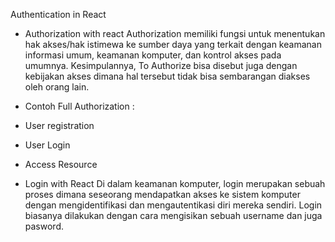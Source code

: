 Authentication in React

- Authorization with react
  Authorization memiliki fungsi untuk menentukan hak akses/hak istimewa ke sumber daya yang terkait dengan keamanan informasi umum, keamanan komputer, dan kontrol akses pada umumnya. Kesimpulannya, To Authorize bisa disebut juga dengan kebijakan akses dimana hal tersebut tidak bisa sembarangan diakses oleh orang lain.

- Contoh Full Authorization :
- User registration
- User Login
- Access Resource

- Login with React
  Di dalam keamanan komputer, login merupakan sebuah proses dimana seseorang mendapatkan akses ke sistem komputer dengan mengidentifikasi dan mengautentikasi diri mereka sendiri. Login biasanya dilakukan dengan cara mengisikan sebuah username dan juga pasword.